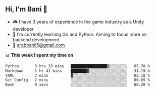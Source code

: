 ## Hi, I'm Bani 👋

- :video_game: I have 3 years of experience in the game industry as a Unity developer
- 🌱 I’m currently learning Go and Python. Aiming to focus more on backend development
- :email: arobbanii5@gmail.com

📊 **This week I spent my time on**

<!--START_SECTION:waka-->

```txt
Python       3 hrs 33 mins   ████████████████▒░░░░░░░░   65.78 %
Markdown     1 hr 41 mins    ███████▓░░░░░░░░░░░░░░░░░   31.19 %
YAML         7 mins          ▓░░░░░░░░░░░░░░░░░░░░░░░░   02.18 %
Git Config   2 mins          ░░░░░░░░░░░░░░░░░░░░░░░░░   00.65 %
Bash         0 secs          ░░░░░░░░░░░░░░░░░░░░░░░░░   00.20 %
```

<!--END_SECTION:waka-->
